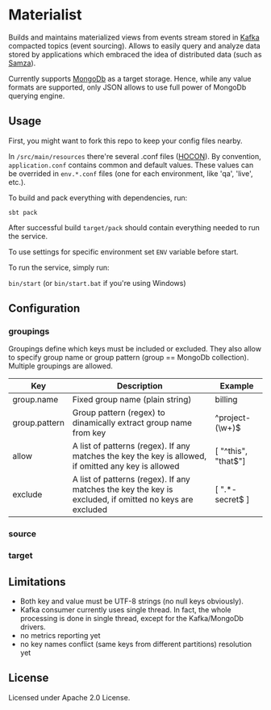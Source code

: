 Materialist
===========

Builds and maintains materialized views from events stream stored in [Kafka](http://kafka.apache.org/) compacted topics (event sourcing). Allows to easily query and analyze data stored by applications which embraced the idea of distributed data (such as [Samza](https://samza.apache.org/)).

Currently supports [MongoDb](https://www.mongodb.org/) as a target storage. Hence, while any value formats are supported, only JSON allows to use full power of MongoDb querying engine.

## Usage

First, you might want to fork this repo to keep your config files nearby.

In `/src/main/resources` there're several .conf files ([HOCON](https://github.com/typesafehub/config/blob/master/HOCON.md)). By convention, `application.conf` contains common and default values. These values can be overrided in `env.*.conf` files (one for each environment, like 'qa', 'live', etc.).

To build and pack everything with dependencies, run:

`sbt pack`

After successful build `target/pack` should contain everything needed to run the service.

To use settings for specific environment set `ENV` variable before start.

To run the service, simply run:

`bin/start` (or `bin/start.bat` if you're using Windows)

## Configuration

### groupings

Groupings define which keys must be included or excluded. They also allow to specify group name or group pattern (group == MongoDb collection). Multiple groupings are allowed.

Key | Description | Example
----|-------------|--------
group.name | Fixed group name (plain string) | billing
group.pattern | Group pattern (regex) to dinamically extract group name from key | ^project-(\w+)$
allow | A list of patterns (regex). If any matches the key the key is allowed, if omitted any key is allowed | [ "^this", "that$"]
exclude | A list of patterns (regex). If any matches the key the key is excluded, if omitted no keys are excluded | [ ".*-secret$ ]

### source

### target

## Limitations

- Both key and value must be UTF-8 strings (no null keys obviously).
- Kafka consumer currently uses single thread. In fact, the whole processing is done in single thread, except for the Kafka/MongoDb drivers.
- no metrics reporting yet
- no key names conflict (same keys from different partitions) resolution yet

## License

Licensed under Apache 2.0 License.
